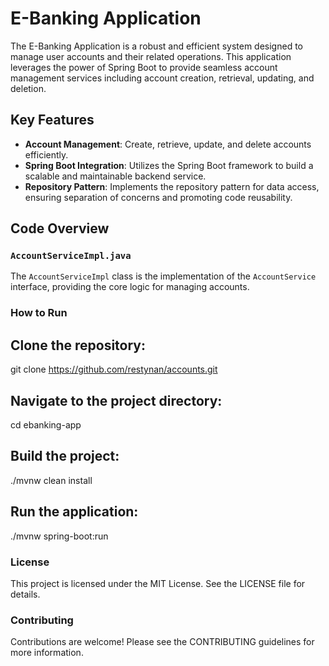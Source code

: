 # E-Banking Application

The E-Banking Application is a robust and efficient system designed to manage user accounts and their related operations. This application leverages the power of Spring Boot to provide seamless account management services including account creation, retrieval, updating, and deletion.

## Key Features

- **Account Management**: Create, retrieve, update, and delete accounts efficiently.
- **Spring Boot Integration**: Utilizes the Spring Boot framework to build a scalable and maintainable backend service.
- **Repository Pattern**: Implements the repository pattern for data access, ensuring separation of concerns and promoting code reusability.

## Code Overview

### `AccountServiceImpl.java`

The `AccountServiceImpl` class is the implementation of the `AccountService` interface, providing the core logic for managing accounts.

### How to Run
## Clone the repository:
git clone https://github.com/restynan/accounts.git

## Navigate to the project directory:
cd ebanking-app

## Build the project:
./mvnw clean install

## Run the application:
./mvnw spring-boot:run

### License
This project is licensed under the MIT License. See the LICENSE file for details.

### Contributing
Contributions are welcome! Please see the CONTRIBUTING guidelines for more information.





